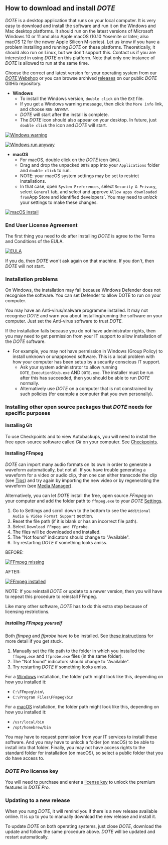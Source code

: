 ## How to download and install _DOTE_

_DOTE_ is a desktop application that runs on your local computer.
It is very easy to download and install the software and run it on the Windows and Mac desktop platforms.
It should run on the latest versions of Microsoft Windows 10 or 11 and also Apple macOS (10.10 Yosemite or later; also macOS 12 for the newer Apple Silicon M-series).
Let us know if you have a problem installing and running _DOTE_ on these platforms.
Theoretically, it should also run on Linux, but we don't support this.
Contact us if you are interested in using _DOTE_ on this platform.
Note that only one instance of _DOTE_ is allowed to run at the same time.

Choose the correct and latest version for your operating system from our [_DOTE_ Webshop](https://www.dote.aau.dk/downloads) or you can browse archived [releases](https://github.com/BigSoftVideo/DOTE/releases) on our public _DOTE_ GitHib repository.

- **Windows**
    - To install the Windows version, `double click` on the `EXE` file.
    - If you get a Windows warning message, then click the `More info` link, and choose `RUN ANYWAY`.
    - _DOTE_ will start after the install is complete.
    - The _DOTE_ icon should also appear on your desktop.
    In future, just `double click` the icon and _DOTE_ will start.

[![Windows warning](images/install/Win-defender.png)](images/install/Win-defender.png)

[![Windows run anyway](images/install/Win-defender-run.png)](images/install/Win-defender-run.png)

- **macOS**
    - For macOS, double click on the _DOTE_ icon (`DMG`).
    - Drag and drop the unpacked `DOTE` app into your `Applications` folder and `double click` to run.
    - NOTE: your macOS system settings may be set to restrict installations.
    - In that case, open `System Preferences`, select `Security & Privacy`, select `General` tab, and select and approve `Allow apps downloaded from`App Store and identified developers`.
    You may need to _unlock_ your settings to make these changes.

[![macOS install](images/install/dmg.png)](images/install/dmg.png)

### End User License Agreement

The first thing you need to do after installing _DOTE_ is agree to the Terms and Conditions of the EULA.

[![EULA](images/install/eula.png)](images/install/eula.png)

If you do, then _DOTE_ won't ask again on that machine.
If you don't, then _DOTE_ will not start.

### Installation problems <a id='problems'></a>

On Windows, the installation may fail because Windows Defender does not recognise the software.
You can set Defender to allow DOTE to run on your computer.

You may have an Anti-virus/malware programme installed.
It may not recognise _DOTE_ and warn you about installing/running the software on your computer.
Just set the Anti-virus software to trust _DOTE_.

If the installation fails because you do not have administrator rights, then you may need to get permission from your IT support to allow installation of the _DOTE_ software.

- For example, you may not have permission in Windows (Group Policy) to install unknown or unapproved software.
This is a local problem with how your computer has been setup by a security conscious IT support.
    - Ask your system administrator to allow running `DOTE_ExecutionStub.exe` AND `DOTE.exe`.
    The installer must be run after this has succeeded, then you should be able to run _DOTE_ normally.
    - Alternatively use _DOTE_ on a computer that is not constrained by such policies (for example a computer that you own personally).

### Installing other open source packages that _DOTE_ needs for specific purposes

#### Installing Git <a id='git'></a>

To use Checkpoints and to view Autobackups, you will need to install the free open-source software called _Git_ on your computer. See [Checkpoints](versioncontrol.md#setup).

#### Installing FFmpeg <a id='ffmpeg'></a>

_DOTE_ can import many audio formats on its own in order to generate a waveform automatically, but not all.
If you have trouble generating a waveform for a video or audio clip, then one can either transcode the clip (see [Tips](tips.md)) and try again by importing the new video or by regenerating the waveform (see [Media Manager](media.md)).

Alternatively, you can let _DOTE_ install the free, open source _FFmpeg_ on your computer and add the folder path to `ffmpeg.exe` to your _DOTE_ [Settings](settings.md).

1. Go to Settings and scroll down to the bottom to see the `Additional Audio & Video Format Support` section.
2. Reset the file path (if it is blank or has an incorrect file path).
3. Select `Download FFmpeg and FFprobe`.
4. The files will be downloaded and installed.
5. The "Not found" indicators should change to "Available".
6. Try restarting _DOTE_ if something looks amiss.

BEFORE:

[![FFmpeg missing](images/settings/ffmpeg-missing.png)](images/settings/ffmpeg-missing.png)

AFTER:

[![FFmpeg installed](images/settings/ffmpeg-installed.png)](images/settings/ffmpeg-installed.png)

NOTE: If you reinstall _DOTE_ or update to a newer version, then you will have to repeat this procedure to reinstall FFmpeg.

Like many other software, _DOTE_ has to do this extra step because of licensing restrictions.

##### Installing FFmpeg yourself

Both _ffmpeg_ and _ffprobe_ have to be installed.
See [these instructions](https://bbc.github.io/bbcat-orchestration-docs/installation-mac-manual/) for more detail if you get stuck.

1. Manually set the file path to the folder in which you installed the `ffmpeg.exe` and `ffprobe.exe` files (in the same folder).
2. The "Not found" indicators should change to "Available".
3. Try restarting _DOTE_ if something looks amiss.

For a [Windows](https://www.gyan.dev/ffmpeg/builds/ffmpeg-release-essentials.zip) installation, the folder path might look like this, depending on how you installed it:
- `C:\FFmpeg\bin\`
- `C:\Program Files\FFmpeg\bin`

For a [macOS](https://evermeet.cx/ffmpeg/) installation, the folder path might look like this, depending on how you installed it:

- `/usr/local/bin`
- `/opt/homebrew/bin`

You may have to request permission from your IT services to install these software.
And you may have to unlock a folder (on macOS) to be able to install into that folder.
Finally, you may not have access rights to the standard folder for installation (on macOS), so select a public folder that you do have access to.

### _DOTE Pro_ license key

You will need to purchase and enter a [license key](pro.md#license) to unlock the premium features in _DOTE Pro_.

### Updating to a new release

When you rung _DOTE_, it will remind you if there is a new release available online.
It is up to you to manually download the new release and install it.

To update _DOTE_ on both operating systems, just close _DOTE_, download the update and follow the same procedure above.
_DOTE_ will be updated and restart automatically.
